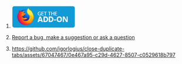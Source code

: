 1. [![](https://raw.githubusercontent.com/igorlogius/igorlogius/main/geFxAddon.png)](https://addons.mozilla.org/firefox/addon/close-duplicate-tabs/)

2. [Report a bug, make a suggestion or ask a question](https://github.com/igorlogius/igorlogius/issues/new/choose)

3. https://github.com/igorlogius/close-duplicate-tabs/assets/67047467/0e467a95-c29d-4627-8507-c0529618b797
